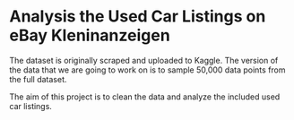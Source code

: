 # Analysis the Used Car Listings on eBay Kleninanzeigen
The dataset is originally scraped and uploaded to Kaggle. The version of the data that we are going to work on is to sample 50,000 data points from the full dataset.

The aim of this project is to clean the data and analyze the included used car listings.
